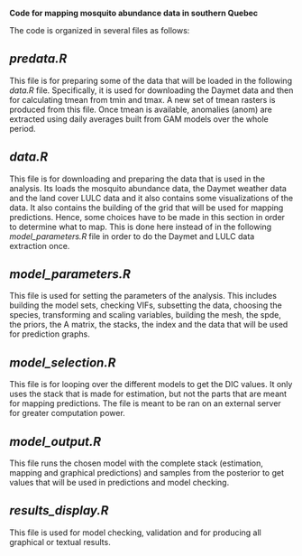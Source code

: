 **Code for mapping mosquito abundance data in southern Quebec**

The code is organized in several files as follows:

## *predata.R*

This file is for preparing some of the data that will be loaded in the following *data.R* file. Specifically, it is used for downloading the Daymet data and then for calculating tmean from tmin and tmax. A new set of tmean rasters is produced from this file. Once tmean is available, anomalies (anom) are extracted using daily averages built from GAM models over the whole period.

## *data.R*

This file is for downloading and preparing the data that is used in the analysis. Its loads the mosquito abundance data, the Daymet weather data and the land cover LULC data and it also contains some visualizations of the data. It also contains the building of the grid that will be used for mapping predictions. Hence, some choices have to be made in this section in order to determine what to map. This is done here instead of in the following *model_parameters.R* file in order to do the Daymet and LULC data extraction once. 

## *model_parameters.R*

This file is used for setting the parameters of the analysis. This includes building the model sets, checking VIFs, subsetting the data, choosing the species, transforming and scaling variables, building the mesh, the spde, the priors, the A matrix, the stacks, the index and the data that will be used for prediction graphs.

## *model_selection.R*

This file is for looping over the different models to get the DIC values. It only uses the stack that is made for estimation, but not the parts that are meant for mapping predictions. The file is meant to be ran on an external server for greater computation power.

## *model_output.R*

This file runs the chosen model with the complete stack (estimation, mapping and graphical predictions) and samples from the posterior to get values that will be used in predictions and model checking.

## *results_display.R*

This file is used for model checking, validation and for producing all graphical or textual results.

